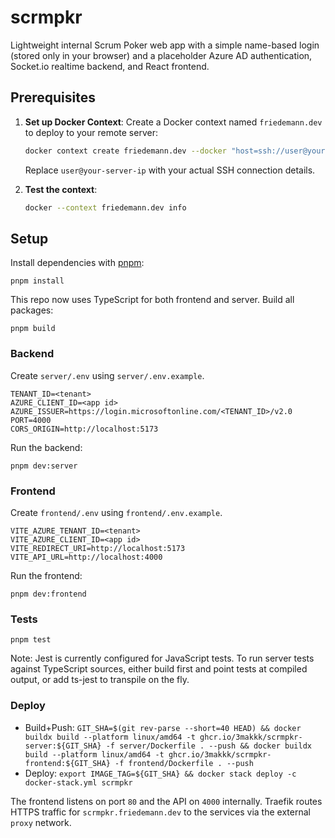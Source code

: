 # scrmpkr

Lightweight internal Scrum Poker web app with a simple name-based login (stored only in your browser) and a placeholder Azure AD authentication, Socket.io realtime backend, and React frontend.

## Prerequisites

1. **Set up Docker Context**: Create a Docker context named `friedemann.dev` to deploy to your remote server:

   ```bash
   docker context create friedemann.dev --docker "host=ssh://user@your-server-ip"
   ```

   Replace `user@your-server-ip` with your actual SSH connection details.

2. **Test the context**:
   ```bash
   docker --context friedemann.dev info
   ```

## Setup

Install dependencies with [pnpm](https://pnpm.io):

```
pnpm install
```

This repo now uses TypeScript for both frontend and server.
Build all packages:

```
pnpm build
```

### Backend

Create `server/.env` using `server/.env.example`.

```
TENANT_ID=<tenant>
AZURE_CLIENT_ID=<app id>
AZURE_ISSUER=https://login.microsoftonline.com/<TENANT_ID>/v2.0
PORT=4000
CORS_ORIGIN=http://localhost:5173
```

Run the backend:

```
pnpm dev:server
```

### Frontend

Create `frontend/.env` using `frontend/.env.example`.

```
VITE_AZURE_TENANT_ID=<tenant>
VITE_AZURE_CLIENT_ID=<app id>
VITE_REDIRECT_URI=http://localhost:5173
VITE_API_URL=http://localhost:4000
```

Run the frontend:

```
pnpm dev:frontend
```

### Tests

```
pnpm test
```

Note: Jest is currently configured for JavaScript tests. To run server tests against TypeScript sources, either build first and point tests at compiled output, or add ts-jest to transpile on the fly.

### Deploy

- Build+Push: `GIT_SHA=$(git rev-parse --short=40 HEAD) && docker buildx build --platform linux/amd64 -t ghcr.io/3makkk/scrmpkr-server:${GIT_SHA} -f server/Dockerfile . --push && docker buildx build --platform linux/amd64 -t ghcr.io/3makkk/scrmpkr-frontend:${GIT_SHA} -f frontend/Dockerfile . --push`
- Deploy: `export IMAGE_TAG=${GIT_SHA} && docker stack deploy -c docker-stack.yml scrmpkr`

The frontend listens on port `80` and the API on `4000` internally. Traefik routes HTTPS traffic for `scrmpkr.friedemann.dev` to the services via the external `proxy` network.
